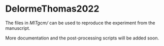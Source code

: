 # DelormeThomas2022

The files in *MITgcm/* can be used to reproduce the experiment from the manuscript.

More documentation and the post-processing scripts will be added soon.
